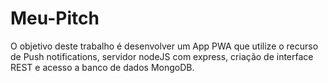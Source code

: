 # Meu-Pitch
O objetivo deste trabalho é desenvolver um App PWA que utilize o recurso de Push notifications, servidor nodeJS com express, criação de interface REST e acesso a banco de dados MongoDB.
